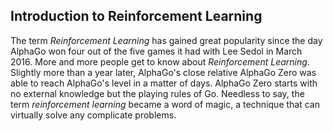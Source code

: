 
## Introduction to Reinforcement Learning

The term _Reinforcement Learning_ has gained great popularity since the day AlphaGo won four out of the five games it had with Lee Sedol in March 2016. More and more people get to know about _Reinforcement Learning_. Slightly more than a year later, AlphaGo's close relative AlphaGo Zero was able to reach AlphaGo's level in a matter of days. AlphaGo Zero starts with no external knowledge but the playing rules of Go. Needless to say, the term _reinforcement learning_ became a word of magic, a technique that can virtually solve any complicate problems.

